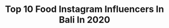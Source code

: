 ---
title: Top 10 Food Instagram Influencers In Bali In 2020
description: >-
  Find top food Instagram influencers in Bali in 2020. Most popular hashtags: #bali #balilife #lifestyle #food.
platform: Instagram
profiles:
  - username: "alenika_pro"
    fullname: >-
      🔥Фитнес ТРЕНЕР ОНЛАЙН🔥ДИЕТОЛОГ
    location: "Indonesia"
    followers: 52769
    engagement: 187
    commentsToLikes: 0.018527
    id: ck5hokoj1pq850i11manr37sm
    verified: false
    hashtags: "#flywithbaby, #swimwear, #blogger, #motivation"
  - username: "passiondupain"
    fullname: >-
      ᗩlexandra ♡ Muller
    location: "Indonesia"
    followers: 20493
    engagement: 191
    commentsToLikes: 0.029666
    id: ck5zwtu9y6r8y0i14qxfhprdh
    verified: false
    hashtags: "#riceterrace, #rawvegan, #gamechangers, #balitrip"
  - username: "deaaristadewi"
    fullname: >-
      Travelwithdea
    location: "Indonesia"
    followers: 16121
    engagement: 233
    commentsToLikes: 0.014895
    id: ck5hm0rfkl6vi0i110wcprh9a
    verified: false
    hashtags: "#goodvibesonly, #ootdmagazine, #couplesgoals, #holiday"
  - username: "bybashair"
    fullname: >-
      بشاير • جدة Jeddah •
    location: "Indonesia"
    followers: 81456
    engagement: 273
    commentsToLikes: 0.089398
    id: ck55nwkn275590i11xb4rw97j
    verified: false
    hashtags: "#balicili, #jeddah, #sosi, #uniladadventure"
  - username: "enjoyyourself.movement"
    fullname: >-
      Mestre.xuxo
    location: "Indonesia"
    followers: 58570
    engagement: 295
    commentsToLikes: 0.029129
    id: ck5zqe5usufw00i143bnnb053
    verified: false
    hashtags: "#reactions, #train, #amor, #acrobatics"
  - username: "simplysue"
    fullname: >-
      Surya Rahmanty (SR)
    location: "Indonesia"
    followers: 21559
    engagement: 288
    commentsToLikes: 0.008506
    id: ck13bg45nv9bi0i199j4iynv6
    verified: false
    hashtags: "#rendang, #malaybridal, #clapchallenge, #silly"
  - username: "palakjain786"
    fullname: >-
      Palak Jain
    location: "Indonesia"
    followers: 103038
    engagement: 553
    commentsToLikes: 0.005494
    id: ck0w0zfu5gss70i19jmnojq16
    verified: true
    hashtags: "#coffeeplantation, #ubud, #nature, #coffeetasting"
  - username: "chefpriscilofficial"
    fullname: >-
      Priscilya Princessa 🏹
    location: "Indonesia"
    followers: 77000
    engagement: 214
    commentsToLikes: 0.023678
    id: ck13cz5xt2uzc0i19o3k5fw2i
    verified: true
    hashtags: "#dapurseru, #dirumahaja, #sanguan"
  - username: "christina_chandraa"
    fullname: >-
      𝕮𝖍𝖗𝖎𝖘𝖙𝖎𝖓𝖆 𝖈𝖍𝖆𝖓𝖉𝖗𝖆
    location: "Indonesia"
    followers: 27858
    engagement: 278
    commentsToLikes: 0.393081
    id: ck8t0gbe7rytw0j78yib1ck3c
    verified: false
    hashtags: "#beauty, #throwback, #serum, #lifestylebloggers"
  - username: "shantal_indo"
    fullname: >-
      Shantal 🎞▫️𝚟𝚒𝚜𝚞𝚊𝚕 𝚜𝚝𝚘𝚛𝚢𝚝𝚎𝚕𝚕𝚎𝚛
    location: "Indonesia"
    followers: 62602
    engagement: 208
    commentsToLikes: 0.021591
    id: ck5bvmi3ejyd30i11g8gbh6zj
    verified: false
    hashtags: "#yogateacher, #wakeupandrun, #gosurfing, #tenerifeisland"
---